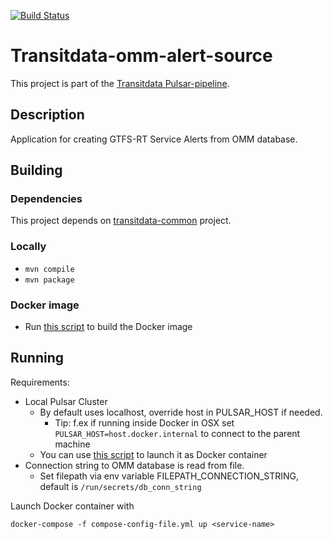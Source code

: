 [![Build Status](https://travis-ci.org/HSLdevcom/transitdata-omm-alert-source.svg?branch=master)](https://travis-ci.org/HSLdevcom/transitdata-omm-alert-source)

# Transitdata-omm-alert-source

This project is part of the [Transitdata Pulsar-pipeline](https://github.com/HSLdevcom/transitdata).

## Description

Application for creating GTFS-RT Service Alerts from OMM database.

## Building

### Dependencies

This project depends on [transitdata-common](https://github.com/HSLdevcom/transitdata-common) project.

### Locally

- ```mvn compile```  
- ```mvn package```  

### Docker image

- Run [this script](build-image.sh) to build the Docker image


## Running

Requirements:
- Local Pulsar Cluster
  - By default uses localhost, override host in PULSAR_HOST if needed.
    - Tip: f.ex if running inside Docker in OSX set `PULSAR_HOST=host.docker.internal` to connect to the parent machine
  - You can use [this script](https://github.com/HSLdevcom/transitdata/blob/master/bin/pulsar/pulsar-up.sh) to launch it as Docker container
- Connection string to OMM database is read from file.
  - Set filepath via env variable FILEPATH_CONNECTION_STRING, default is `/run/secrets/db_conn_string`

Launch Docker container with

```docker-compose -f compose-config-file.yml up <service-name>```   

